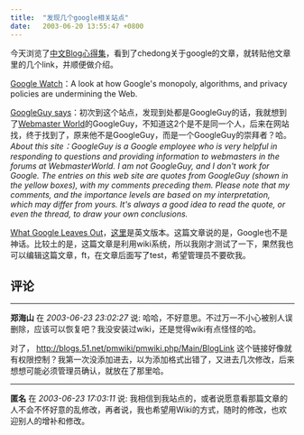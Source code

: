 ```yaml
---
title:  "发现几个google相关站点"
date:   2003-06-20 13:55:47 +0800
---
```


今天浏览了[中文Blog心得集](http://www.cnblog.org/blog/)，看到了chedong关于google的文章，就转贴他文章里的几个link，并顺便做介绍。  

[Google Watch](http://www.google-watch.org/)：A look at how Google's monopoly, algorithms, and privacy policies are undermining the Web.  

[GoogleGuy says](http://www.markcarey.com/googleguy-says/)：初次到这个站点，发现到处都是GoogleGuy的话，我就想到了[Webmaster World](http://www.webmasterworld.com/)的GoogleGuy，不知道这2个是不是同一个人，后来在网站找，终于找到了，原来他不是GoogleGuy，而是一个GoogleGuy的崇拜者？哈。_About this site：GoogleGuy is a Google employee who is very helpful in responding to questions and providing information to webmasters in the forums at WebmasterWorld. I am not GoogleGuy, and I don't work for Google. The entries on this web site are quotes from GoogleGuy (shown in the yellow boxes), with my comments preceding them. Please note that my comments, and the importance levels are based on my interpretation, which may differ from yours. It's always a good idea to read the quote, or even the thread, to draw your own conclusions._  

[What Google Leaves Out](http://blogs.51.net/pmwiki/pmwiki.php/Internet/WhatGoogleLeavesOut)，[这里](http://www.microdocs-news.info/newsGoogle/2003/05/10.html#a596)是英文版本。这篇文章说的是，Google也不是神话。比较土的是，这篇文章是利用wiki系统，所以我刚才测试了一下，果然我也可以编辑这篇文章，ft，在文章后面写了test，希望管理员不要砍我。  


## 评论

*****
**郑海山** 在 *2003-06-23 23:02:27* 说: 哈哈，不好意思。不过万一不小心被别人误删除，应该可以恢复吧？我没安装过wiki，还是觉得wiki有点怪怪的哈。

对了，
http://blogs.51.net/pmwiki/pmwiki.php/Main/BlogLink
这个链接好像就有权限控制？我第一次没添加进去，以为添加格式出错了，又进去几次修改，后来想想可能必须管理员确认，就放在了那里哈。

*****
**匿名** 在 *2003-06-23 17:03:11* 说: 我相信到我站点的，或者说愿意看那篇文章的人不会不怀好意的乱修改，再者说，我也希望用Wiki的方式，随时的修改，也欢迎别人的增补和修改。

